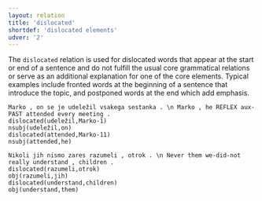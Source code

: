 ```yaml
---
layout: relation
title: 'dislocated'
shortdef: 'dislocated elements'
udver: '2'
---
```


The `dislocated` relation is used for dislocated words that appear at the start or end of a sentence and do not fulfill the usual core grammatical relations or serve as an additional explanation for one of the core elements. Typical examples include fronted words at the beginning of a sentence that introduce the topic, and postponed words at the end which add emphasis. 

~~~ sdparse
Marko , on se je udeležil vsakega sestanka . \n Marko , he REFLEX aux-PAST attended every meeting . 
dislocated(udeležil,Marko-1)
nsubj(udeležil,on)
dislocated(attended,Marko-11)
nsubj(attended,he)
~~~

~~~ sdparse
Nikoli jih nismo zares razumeli , otrok . \n Never them we-did-not really understand , children .
dislocated(razumeli,otrok)
obj(razumeli,jih)
dislocated(understand,children)
obj(understand,them)
~~~
<!-- Interlanguage links updated Po lis 14 15:35:24 CET 2022 -->

